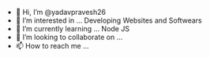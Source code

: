 - 👋 Hi, I’m @yadavpravesh26
- 👀 I’m interested in ... Developing Websites and Softwears 
- 🌱 I’m currently learning ... Node JS
- 💞️ I’m looking to collaborate on ... 
- 📫 How to reach me ...

<!---
yadavpravesh26/yadavpravesh26 is a ✨ special ✨ repository because its `README.md` (this file) appears on your GitHub profile.
You can click the Preview link to take a look at your changes.
--->
